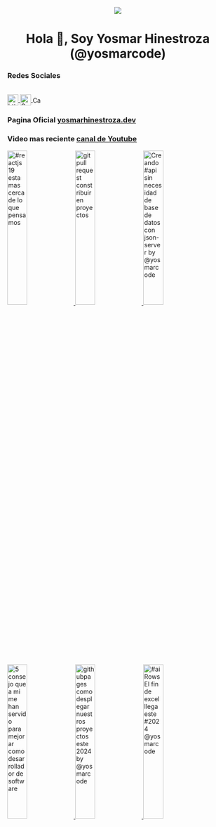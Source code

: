 

<p align="center" width="300">
   <img align="center"  src="https://yt3.googleusercontent.com/N3Q3G374PeKZsT0OoSLX59iYhQu1XAPRRCnsTDSZPGk8-zDOHzWPkhCOKO3pjLS4uMIMMjkSYA=w1060-fcrop64=1,00005a57ffffa5a8-k-c0xffffffff-no-nd-rj" style="border-radius: '10% 30% 50% 70%'!important;" />
</p>

<h1 align="center">Hola 👋, Soy Yosmar Hinestroza (@yosmarcode)</h1>
<h3 align="left">Redes Sociales</h3>
<div align="left" style="justify-content: space-around;">
 <br />
   
   <a href="https://www.youtube.com/@yosmarcode" target="blank">
   <img align="center" 
      src="https://raw.githubusercontent.com/rahuldkjain/github-profile-readme-generator/master/src/images/icons/Social/youtube.svg" alt="https://www.youtube.com /@yosmarcode" height="25" width="25"  />
   </a>
   <span style="margin: '50px'"></span>

  <a href="https://instagram.com/yosmarcode" target="blank">
    <img align="center" 
       src="https://upload.wikimedia.org/wikipedia/commons/e/e7/Instagram_logo_2016.svg" alt="Canal de Instagram de @yosmarcode" height="25" width="25" />
  </a>
 <span style="margin: '50px'"></span>
  <a href="https://twitter.com/yosmarweb" target="blank">
    <img align="center"
       src="https://upload.wikimedia.org/wikipedia/commons/c/ce/X_logo_2023.svg" alt="Canal de Twitter de  @yosmarcode" height="15" width="25" />
  </a>
</div>

### Pagina Oficial [yosmarhinestroza.dev](https://yosmarhinestroza.dev)

### Video mas reciente [canal de Youtube](https://youtube.com/@yosmarcode?sub_confirmation=1)
<a href='https://youtu.be/MJRJ0MnQ4xw?si=lpdqQPO0X45Ldtbm' target='_blank'>
  <img width='30%' src='https://i.ytimg.com/vi/MJRJ0MnQ4xw/hqdefault.jpg' alt='#reactjs 19 esta mas cerca de lo que pensamos' />
</a>
<a href='https://youtu.be/dYjssF6CsyQ?si=qGS-QmuWsvCkFye2' target='_blank'>
  <img width='30%' src='https://i.ytimg.com/vi/dYjssF6CsyQ/hqdefault.jpg' alt='git pull request constribuir en proyectos' />
</a>
<a href='https://youtu.be/HxJMAdsvJdY' target='_blank'>
  <img width='30%' src='https://i.ytimg.com/vi/HxJMAdsvJdY/hqdefault.jpg' alt='Creando #api sin necesidad de base de datos con json-server by  @yosmarcode ' />
</a>
<a href='https://youtu.be/U4tCZ2QTwW4?si=1azh34aTjFfJE0ez' target='_blank'>
  <img width='30%' src='https://i.ytimg.com/vi/U4tCZ2QTwW4/hqdefault.jpg' alt='5 consejo que a mi me han servido para mejorar como desarrollador de software' />
</a>
<a href='https://youtu.be/jdu9LRIT230?si=60rzrBsDRkePqM35' target='_blank'>
  <img width='30%' src='https://i.ytimg.com/vi/jdu9LRIT230/hqdefault.jpg' alt='githubpages como  desplegar nuestros proyectos este 2024 by  @yosmarcode ' />
</a>

<a href='https://youtu.be/N8k-s0_JVuc' target='_blank'>
  <img width='30%' src='https://i.ytimg.com/vi/N8k-s0_JVuc/hqdefault.jpg' alt='#ai Rows El fin de excel llega este #2024   @yosmarcode' />
</a>





